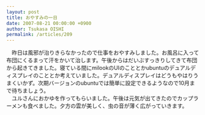 ```yaml
---
layout: post
title: おやすみの一日
date: 2007-08-21 00:00:00 +0900
author: Tsukasa OISHI
permalink: /articles/209
---
```



　昨日は風邪が治りきらなかったので仕事をおやすみしました。お風呂に入って布団にくるまって汗をかいて治します。午後からはだいぶすっきりしてきて布団から起きてきました。寝ている間にmilookのUIのこととかubuntuのデュアルディスプレイのこととか考えていました。デュアルディスプレイはどうもやはりうまくいかず。次期バージョンのubuntuでは簡単に設定できるようなので10月まで待ちましょう。  
　ユルさんにおかゆを作ってもらいました。午後は元気が出てきたのでカップラーメンも食べました。夕方の雲が美しく、虫の音が薄く広がっていきます。  

